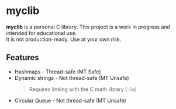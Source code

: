 # myclib

**myclib** is a personal C library. This project is a work in progress and intended for educational use.  
It is not production-ready. Use at your own risk.

## Features

- Hashmaps - Thread-safe (MT Safe)
- Dynamic strings - Not thread-safe (MT Unsafe)
  > Requires linking with the C math library (`-lm`)
- Circular Queue - Not thread-safe (MT Unsafe)
